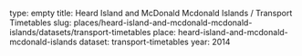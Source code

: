 type: empty
title: Heard Island and McDonald Mcdonald Islands / Transport Timetables
slug: places/heard-island-and-mcdonald-mcdonald-islands/datasets/transport-timetables
place: heard-island-and-mcdonald-mcdonald-islands
dataset: transport-timetables
year: 2014
